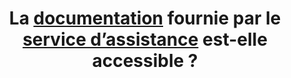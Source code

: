 ---
title: La [documentation](#documentation) fournie par le [service d’assistance](#service-d-assistance) est-elle accessible ?
---